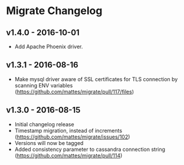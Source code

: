 # Migrate Changelog

## v1.4.0 - 2016-10-01

* Add Apache Phoenix driver.

## v1.3.1 - 2016-08-16

* Make mysql driver aware of SSL certificates for TLS connection by scanning ENV variables (https://github.com/mattes/migrate/pull/117/files)

## v1.3.0 - 2016-08-15

* Initial changelog release
* Timestamp migration, instead of increments (https://github.com/mattes/migrate/issues/102)
* Versions will now be tagged
* Added consistency parameter to cassandra connection string (https://github.com/mattes/migrate/pull/114)
